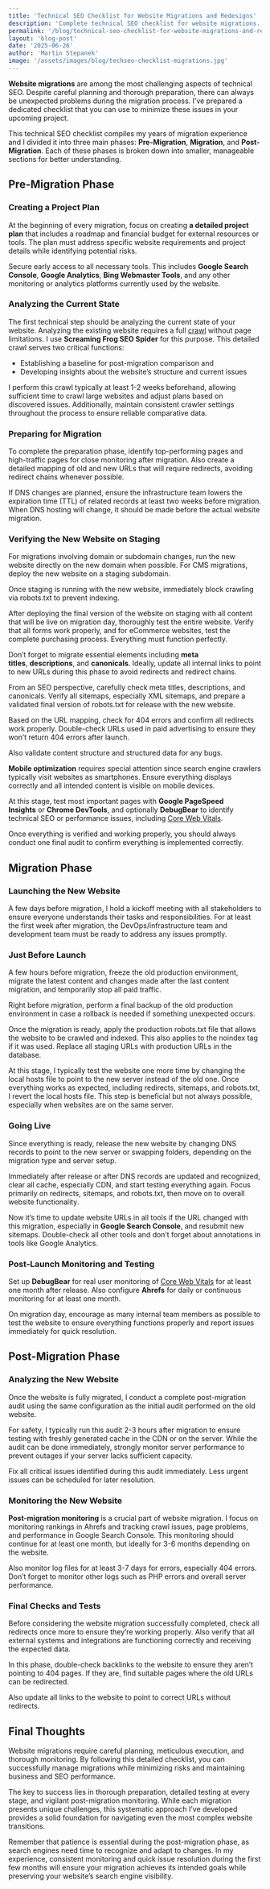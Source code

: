```yaml
---
title: 'Technical SEO Checklist for Website Migrations and Redesigns'
description: 'Complete technical SEO checklist for website migrations. Ensure your redesign maintains search visibility with this comprehensive pre, during, and post-migration guide.'
permalink: '/blog/technical-seo-checklist-for-website-migrations-and-redesigns/'
layout: 'blog-post'
date: '2025-06-26'
author: 'Martin Stepanek'
image: '/assets/images/blog/techseo-checklist-migrations.jpg'
---
```


**Website migrations** are among the most challenging aspects of technical SEO. Despite careful planning and thorough preparation, there can always be unexpected problems during the migration process. I’ve prepared a dedicated checklist that you can use to minimize these issues in your upcoming project.

This technical SEO checklist compiles my years of migration experience and I divided it into three main phases: **Pre-Migration**, **Migration**, and **Post-Migration**. Each of these phases is broken down into smaller, manageable sections for better understanding.

## **Pre-Migration Phase**

### **Creating a Project Plan**

At the beginning of every migration, focus on creating **a detailed project plan** that includes a roadmap and financial budget for external resources or tools. The plan must address specific website requirements and project details while identifying potential risks.

Secure early access to all necessary tools. This includes **Google Search Console**, **Google Analytics**, **Bing Webmaster Tools**, and any other monitoring or analytics platforms currently used by the website.

### **Analyzing the Current State**

The first technical step should be analyzing the current state of your website. Analyzing the existing website requires a full [crawl](https://www.techseovitals.com/47697/improving-crawlability-help-google-and-chatgpt-find-your-business-website/) without page limitations. I use **Screaming Frog SEO Spider** for this purpose. This detailed crawl serves two critical functions:

- Establishing a baseline for post-migration comparison and
- Developing insights about the website’s structure and current issues

I perform this crawl typically at least 1-2 weeks beforehand, allowing sufficient time to crawl large websites and adjust plans based on discovered issues. Additionally, maintain consistent crawler settings throughout the process to ensure reliable comparative data.

### **Preparing for Migration**

To complete the preparation phase, identify top-performing pages and high-traffic pages for close monitoring after migration. Also create a detailed mapping of old and new URLs that will require redirects, avoiding redirect chains whenever possible.

If DNS changes are planned, ensure the infrastructure team lowers the expiration time (TTL) of related records at least two weeks before migration. When DNS hosting will change, it should be made before the actual website migration.

### **Verifying the New Website on Staging**

For migrations involving domain or subdomain changes, run the new website directly on the new domain when possible. For CMS migrations, deploy the new website on a staging subdomain.

Once staging is running with the new website, immediately block crawling via robots.txt to prevent indexing.

After deploying the final version of the website on staging with all content that will be live on migration day, thoroughly test the entire website. Verify that all forms work properly, and for eCommerce websites, test the complete purchasing process. Everything must function perfectly.

Don’t forget to migrate essential elements including **meta titles**, **descriptions**, and **canonicals**. Ideally, update all internal links to point to new URLs during this phase to avoid redirects and redirect chains.

From an SEO perspective, carefully check meta titles, descriptions, and canonicals. Verify all sitemaps, especially XML sitemaps, and prepare a validated final version of robots.txt for release with the new website.

Based on the URL mapping, check for 404 errors and confirm all redirects work properly. Double-check URLs used in paid advertising to ensure they won’t return 404 errors after launch.

Also validate content structure and structured data for any bugs.

**Mobile optimization** requires special attention since search engine crawlers typically visit websites as smartphones. Ensure everything displays correctly and all intended content is visible on mobile devices.

At this stage, test most important pages with **Google PageSpeed Insights** or **Chrome DevTools**, and optionally **DebugBear** to identify technical SEO or performance issues, including [Core Web Vitals](https://www.techseovitals.com/763/how-core-web-vitals-boost-your-conversions-and-revenue/).

Once everything is verified and working properly, you should always conduct one final audit to confirm everything is implemented correctly.

## **Migration Phase**

### **Launching the New Website**

A few days before migration, I hold a kickoff meeting with all stakeholders to ensure everyone understands their tasks and responsibilities. For at least the first week after migration, the DevOps/infrastructure team and development team must be ready to address any issues promptly.

### **Just Before Launch**

A few hours before migration, freeze the old production environment, migrate the latest content and changes made after the last content migration, and temporarily stop all paid traffic.

Right before migration, perform a final backup of the old production environment in case a rollback is needed if something unexpected occurs.

Once the migration is ready, apply the production robots.txt file that allows the website to be crawled and indexed. This also applies to the noindex tag if it was used. Replace all staging URLs with production URLs in the database.

At this stage, I typically test the website one more time by changing the local hosts file to point to the new server instead of the old one. Once everything works as expected, including redirects, sitemaps, and robots.txt, I revert the local hosts file. This step is beneficial but not always possible, especially when websites are on the same server.

### **Going Live**

Since everything is ready, release the new website by changing DNS records to point to the new server or swapping folders, depending on the migration type and server setup.

Immediately after release or after DNS records are updated and recognized, clear all cache, especially CDN, and start testing everything again. Focus primarily on redirects, sitemaps, and robots.txt, then move on to overall website functionality.

Now it’s time to update website URLs in all tools if the URL changed with this migration, especially in **Google Search Console**, and resubmit new sitemaps. Double-check all other tools and don’t forget about annotations in tools like Google Analytics.

### **Post-Launch Monitoring and Testing**

Set up **DebugBear** for real user monitoring of [Core Web Vitals](https://www.techseovitals.com/763/how-core-web-vitals-boost-your-conversions-and-revenue/) for at least one month after release. Also configure **Ahrefs** for daily or continuous monitoring for at least one month.

On migration day, encourage as many internal team members as possible to test the website to ensure everything functions properly and report issues immediately for quick resolution.

## **Post-Migration Phase**

### **Analyzing the New Website**

Once the website is fully migrated, I conduct a complete post-migration audit using the same configuration as the initial audit performed on the old website.

For safety, I typically run this audit 2-3 hours after migration to ensure testing with freshly generated cache in the CDN or on the server. While the audit can be done immediately, strongly monitor server performance to prevent outages if your server lacks sufficient capacity.

Fix all critical issues identified during this audit immediately. Less urgent issues can be scheduled for later resolution.

### **Monitoring the New Website**

**Post-migration monitoring** is a crucial part of website migration. I focus on monitoring rankings in Ahrefs and tracking crawl issues, page problems, and performance in Google Search Console. This monitoring should continue for at least one month, but ideally for 3-6 months depending on the website.

Also monitor log files for at least 3-7 days for errors, especially 404 errors. Don’t forget to monitor other logs such as PHP errors and overall server performance.

### **Final Checks and Tests**

Before considering the website migration successfully completed, check all redirects once more to ensure they’re working properly. Also verify that all external systems and integrations are functioning correctly and receiving the expected data.

In this phase, double-check backlinks to the website to ensure they aren’t pointing to 404 pages. If they are, find suitable pages where the old URLs can be redirected.

Also update all links to the website to point to correct URLs without redirects.

## **Final Thoughts**

Website migrations require careful planning, meticulous execution, and thorough monitoring. By following this detailed checklist, you can successfully manage migrations while minimizing risks and maintaining business and SEO performance.

The key to success lies in thorough preparation, detailed testing at every stage, and vigilant post-migration monitoring. While each migration presents unique challenges, this systematic approach I’ve developed provides a solid foundation for navigating even the most complex website transitions.

Remember that patience is essential during the post-migration phase, as search engines need time to recognize and adapt to changes. In my experience, consistent monitoring and quick issue resolution during the first few months will ensure your migration achieves its intended goals while preserving your website’s search engine visibility.
